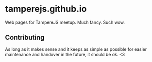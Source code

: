 # tamperejs.github.io

Web pages for TampereJS meetup. Much fancy. Such wow.

## Contributing

As long as it makes sense and it keeps as simple as possible for easier maintenance and handover in the future, it should be ok. <3
